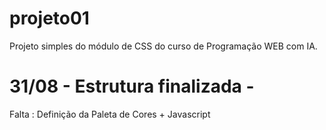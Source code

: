 # projeto01
Projeto simples do módulo de CSS do curso de Programação WEB com IA.

# 31/08 - Estrutura finalizada - 
Falta : Definição da Paleta de Cores + Javascript
